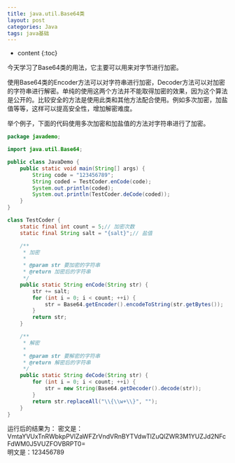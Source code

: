 ```yaml
---
title: java.util.Base64类
layout: post
categories: Java
tags: java基础
---
```

* content
{:toc}

今天学习了Base64类的用法，它主要可以用来对字节进行加密。


使用Base64类的Encoder方法可以对字符串进行加密，Decoder方法可以对加密的字符串进行解密。单纯的使用这两个方法并不能取得加密的效果，因为这个算法是公开的。比较安全的方法是使用此类和其他方法配合使用。例如多次加密，加盐值等等，这样可以提高安全性，增加解密难度。

举个例子，下面的代码使用多次加密和加盐值的方法对字符串进行了加密。

```java
package javademo;

import java.util.Base64;

public class JavaDemo {
    public static void main(String[] args) {
        String code = "123456789";
        String coded = TestCoder.enCode(code);
        System.out.println(coded);
        System.out.println(TestCoder.deCode(coded));
    }
}

class TestCoder {
    static final int count = 5;// 加密次数
    static final String salt = "{salt}";// 盐值

    /**
     * 加密
     * 
     * @param str 要加密的字符串
     * @return 加密后的字符串
     */
    public static String enCode(String str) {
        str += salt;
        for (int i = 0; i < count; ++i) {
            str = Base64.getEncoder().encodeToString(str.getBytes());
        }
        return str;
    }

    /**
     * 解密
     * 
     * @param str 要解密的字符串
     * @return 解密后的字符串
     */
    public static String deCode(String str) {
        for (int i = 0; i < count; ++i) {
            str = new String(Base64.getDecoder().decode(str));
        }
        return str.replaceAll("\\{\\w+\\}", "");
    }
}
```

运行后的结果为：
密文是：VmtaYVUxTnRWbkpPVlZaWFZrVndVRnBYTVdwTlZuQlZWR3M1YUZJd2NFcFdWM0J5VUZFOVBRPT0=  
明文是：123456789
